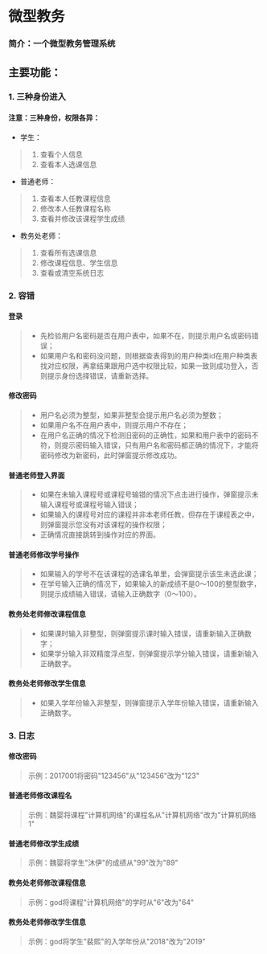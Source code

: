 # 微型教务
### 简介：一个微型教务管理系统
## 主要功能：
### 1. 三种身份进入
#### 注意：三种身份，权限各异：
* 学生：
>1. 查看个人信息
>2. 查看本人选课信息
* 普通老师：
>1. 查看本人任教课程信息
>2. 修改本人任教课程名称
>3. 查看并修改该课程学生成绩
* 教务处老师：
>1. 查看所有选课信息
>2. 修改课程信息、学生信息
>3. 查看或清空系统日志
### 2. 容错
#### 登录
>* 先检验用户名密码是否在用户表中，如果不在，则提示用户名或密码错误；
>* 如果用户名和密码没问题，则根据查表得到的用户种类id在用户种类表找对应权限，再拿结果跟用户选中权限比较，如果一致则成功登入，否则提示身份选择错误，请重新选择。
#### 修改密码
>* 用户名必须为整型，如果非整型会提示用户名必须为整数；
>* 如果用户名不在用户表中，则提示用户不存在；
>* 在用户名正确的情况下检测旧密码的正确性，如果和用户表中的密码不符，则提示密码输入错误，只有用户名和密码都正确的情况下，才能将密码修改为新密码，此时弹窗提示修改成功。
#### 普通老师登入界面
>* 如果在未输入课程号或课程号输错的情况下点击进行操作，弹窗提示未输入课程号或课程号输入错误；
>* 如果输入的课程号对应的课程并非本老师任教，但存在于课程表之中，则弹窗提示您没有对该课程的操作权限；
>* 正确情况直接跳转到操作对应的界面。
#### 普通老师修改学号操作
>* 如果输入的学号不在该课程的选课名单里，会弹窗提示该生未选此课；
>* 在学号输入正确的情况下，如果输入的新成绩不是0～100的整型数字，则提示成绩输入错误，请输入正确数字（0～100）。
#### 教务处老师修改课程信息
>* 如果课时输入非整型，则弹窗提示课时输入错误，请重新输入正确数字；
>* 如果学分输入非双精度浮点型，则弹窗提示学分输入错误，请重新输入正确数字。
#### 教务处老师修改学生信息
>* 如果入学年份输入非整型，则弹窗提示入学年份输入错误，请重新输入正确数字。
### 3. 日志
#### 修改密码
> 示例：2017001将密码"123456"从"123456"改为"123"
#### 普通老师修改课程名
> 示例：魏婴将课程"计算机网络"的课程名从"计算机网络"改为"计算机网络1"
#### 普通老师修改学生成绩
> 示例：魏婴将学生"沐伊"的成绩从"99"改为"89"
#### 教务处老师修改课程信息
> 示例：god将课程"计算机网络"的学时从"6"改为"64"
#### 教务处老师修改学生信息
> 示例：god将学生"裴熙"的入学年份从"2018"改为"2019"
